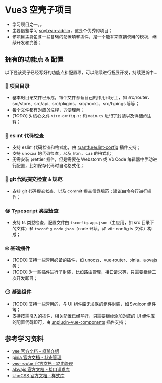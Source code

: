 # Vue3 空壳子项目

- 学习项目之一。。
- 主要借鉴学习 [soybean-admin](https://github.com/soybeanjs/soybean-admin)，这是个优秀的项目；
- 该项目主要包含一些基础的配置项和插件，是一个能拿来直接使用的模板，继续开发和完善；

## 拥有的功能点 & 配置

以下是该壳子已经写好的功能点和配置项，可以继续进行拓展开发，持续更新中...

### 🤫 项目目录
- 基本的目录文件已形成，每个文件都有自己的作用和分工，如 src/router、src/store、src/api、src/plugins、src/hooks、src/typings 等等；
- 每个文件都有对应的注释，方便理解；
- [TODO] 对核心文件 `vite.config.ts` 和 `main.ts` 进行了封装以及详细的注释；

### 🤔 eslint 代码检查
- 支持 eslint 代码检查和格式化，由 [@antfu/eslint-config](https://github.com/antfu/eslint-config) 插件支持；
- 支持 unocss 的代码检查，以及 html、css 的格式化；
- 无需安装 prettier 插件，但是需要在 Webstorm 或 VS Code 编辑器中手动进行配置，比如保存代码时自动格式化；

### 🤨 git 代码提交检查 & 规范
- 支持 git 代码提交检查，以及 commit 提交信息规范；建议由命令行进行操作；

### 😑 Typescript 类型检查
- 支持 ts 类型检查，配置文件由 `tsconfig.app.json`（主应用，如 src 目录下的文件）和 `tsconfig.node.json`（node 环境，如 vite.config.ts 文件）构成；

### 🙄 基础插件
- [TODO] 支持一些常用必备的插件，如 unocss、vue-router、pinia、alovajs 等；
- [TODO] 对一些插件进行了封装，比如路由管理，接口请求等，只需要继续二次开发即可；

### 😶 基础组件
- [TODO] 支持一些常用的，与 UI 组件库无关联的组件封装，如 SvgIcon 组件等；
- 支持按需引入的插件，相关配置已经写好，只需要继续添加对应的 UI 组件库的配置代码即可，由 [unplugin-vue-components](https://github.com/unplugin/unplugin-vue-components) 插件支持；

## 参考学习资料

- [vue 官方文档 - 框架介绍](https://cn.vuejs.org/)
- [pinia 官方文档 - 状态管理](https://pinia.vuejs.org/zh/)
- [vue-router 官方文档 - 路由管理](https://router.vuejs.org/zh/)
- [alovajs 官方文档 - 接口请求库](https://alova.js.org/zh-CN/)
- [UnoCSS 官方文档 - 样式库](https://unocss.dev/)

